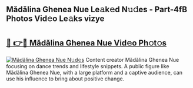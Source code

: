 ## Mădălina Ghenea Nue Le𝚊k𝚎d N𝚞𝚍es - Part-4fB Photos Vid𝚎o Le𝚊ks vizye

# <h2><a href="http://fb4vtj.evod.top/?m=M%c4%83d%c4%83lina+Ghenea+Nue">🔗 👉🔴 Mădălina Ghenea Nue Vid𝚎o Ph𝚘t𝚘s</a></h2>

[![Mădălina Ghenea Nue N𝚞d𝚎s](https://i.imgur.com/8V9OHl7.gif)](http://fb4vtj.evod.top/?m=M%c4%83d%c4%83lina+Ghenea+Nue)
Content creator Mădălina Ghenea Nue focusing on dance trends and lifestyle snippets. A public figure like Mădălina Ghenea Nue, with a large platform and a captive audience, can use his influence to bring about positive change. 
